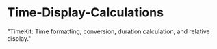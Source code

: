 # Time-Display-Calculations
"TimeKit: Time formatting, conversion, duration calculation, and relative display."

